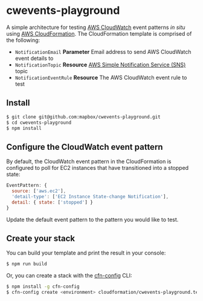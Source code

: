 # cwevents-playground

A simple architecture for testing [AWS CloudWatch](https://aws.amazon.com/documentation/cloudwatch/) event patterns *in situ* using [AWS CloudFormation](https://aws.amazon.com/documentation/cloudformation/). The CloudFormation template is comprised of the following:

- `NotificationEmail` **Parameter** Email address to send AWS CloudWatch event details to
- `NotificationTopic` **Resource** [AWS Simple Notification Service (SNS)](https://aws.amazon.com/documentation/sns/) topic
- `NotificationEventRule` **Resource** The AWS CloudWatch event rule to test

## Install

```sh
$ git clone git@github.com:mapbox/cwevents-playground.git
$ cd cwevents-playground
$ npm install
```

## Configure the CloudWatch event pattern

By default, the CloudWatch event pattern in the CloudFormation is configured to poll for EC2 instances that have transitioned into a stopped state:

```js
EventPattern: {
  source: ['aws.ec2'],
  'detail-type': ['EC2 Instance State-change Notification'],
  detail: { state: ['stopped'] }
}
```

Update the default event pattern to the pattern you would like to test.

## Create your stack

You can build your template and print the result in your console:

```sh
$ npm run build
```

Or, you can create a stack with the [cfn-config](https://github.com/mapbox/cfn-config) CLI:

```sh
$ npm install -g cfn-config
$ cfn-config create <environment> cloudformation/cwevents-playground.template.js [options]
```
